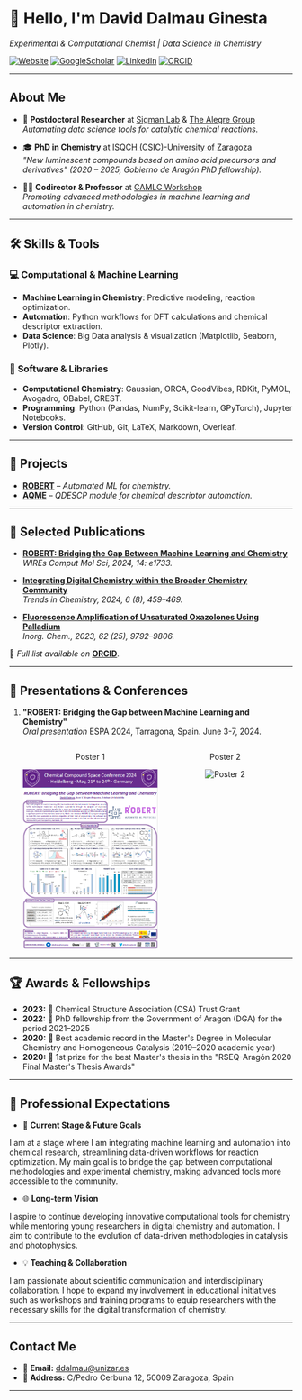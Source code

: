 # 👋 Hello, I'm David Dalmau Ginesta

*Experimental & Computational Chemist | Data Science in Chemistry*

[![Website](https://img.shields.io/badge/Website-thealegregroup.com-blue)](http://www.thealegregroup.com)
[![GoogleScholar](https://img.shields.io/badge/GoogleScholar-DavidDalmauGinesta-blue)](https://scholar.google.com/citations?user=3hcCobcAAAAJ)
[![LinkedIn](https://img.shields.io/badge/LinkedIn-DavidDalmauGinesta-blue)](https://www.linkedin.com/in/david-dalmau-ginesta-003258105/)
[![ORCID](https://img.shields.io/badge/ORCID-0000--0002--2506--6546-green)](https://orcid.org/0000-0002-2506-6546)

---

## About Me

- 🧪 **Postdoctoral Researcher** at [Sigman Lab](https://www.sigmanlab.com/) & [The Alegre Group](https://thealegregroup.com/)  
  *Automating data science tools for catalytic chemical reactions.*

- 🎓 **PhD in Chemistry** at [ISQCH (CSIC)-University of Zaragoza](http://www.isqch.unizar-csic.es/)  
  *"New luminescent compounds based on amino acid precursors and derivatives" (2020 – 2025, Gobierno de Aragón PhD fellowship).*

- 👨‍🏫 **Codirector & Professor** at [CAMLC Workshop](https://camlcworkshop.github.io/)  
  *Promoting advanced methodologies in machine learning and automation in chemistry.*

---

## 🛠 Skills & Tools

### 💻 **Computational & Machine Learning**
- **Machine Learning in Chemistry**: Predictive modeling, reaction optimization.
- **Automation**: Python workflows for DFT calculations and chemical descriptor extraction.
- **Data Science**: Big Data analysis & visualization (Matplotlib, Seaborn, Plotly).

### 🔧 **Software & Libraries**
- **Computational Chemistry**: Gaussian, ORCA, GoodVibes, RDKit, PyMOL, Avogadro, OBabel, CREST.
- **Programming**: Python (Pandas, NumPy, Scikit-learn, GPyTorch), Jupyter Notebooks.
- **Version Control**: GitHub, Git, LaTeX, Markdown, Overleaf.

---

## 🚀 Projects

- **[ROBERT](https://robert.readthedocs.io/en/latest/)** – *Automated ML for chemistry.*
- **[AQME](https://aqme.readthedocs.io/)** – *QDESCP module for chemical descriptor automation.*

---

## 📜 Selected Publications

- **[ROBERT: Bridging the Gap Between Machine Learning and Chemistry](https://wires.onlinelibrary.wiley.com/doi/full/10.1002/wcms.1733)**  
  *WIREs Comput Mol Sci, 2024, 14: e1733.*

- **[Integrating Digital Chemistry within the Broader Chemistry Community](https://www.cell.com/trends/chemistry/abstract/S2589-5974(24)00117-5)**  
  *Trends in Chemistry, 2024, 6 (8), 459–469.*

- **[Fluorescence Amplification of Unsaturated Oxazolones Using Palladium](https://pubs.acs.org/doi/full/10.1021/acs.inorgchem.3c00601)**  
  *Inorg. Chem., 2023, 62 (25), 9792–9806.*

📖 *Full list available on* **[ORCID](https://orcid.org/0000-0002-2506-6546)**.

---

## 🎤 Presentations & Conferences

1. **"ROBERT: Bridging the Gap between Machine Learning and Chemistry"**  
   *Oral presentation* ESPA 2024, Tarragona, Spain. June 3-7, 2024.

   <div style="display: flex; justify-content: space-between;">
     <div style="flex: 1; text-align: center;">
       <p>Poster 1</p>
       <img src="https://github.com/ddgunizar/Images/blob/main/Screenshot%202025-03-25%20095924.png" alt="Poster 1" width="300"/>
     </div>
     <div style="flex: 1; text-align: center;">
       <p>Poster 2</p>
       <img src="https://github.com/ddgunizar/Images/blob/main/Poster2.png" alt="Poster 2" width="300"/>
     </div>
   </div>

---

## 🏆 Awards & Fellowships

- **2023:** 🥇 Chemical Structure Association (CSA) Trust Grant  
- **2022:** 🏅 PhD fellowship from the Government of Aragon (DGA) for the period 2021–2025  
- **2020:** 🥇 Best academic record in the Master's Degree in Molecular Chemistry and Homogeneous Catalysis (2019–2020 academic year)  
- **2020:** 🏅 1st prize for the best Master's thesis in the "RSEQ-Aragón 2020 Final Master's Thesis Awards"

---

## 🎯 Professional Expectations

- 🚀 **Current Stage & Future Goals**

I am at a stage where I am integrating machine learning and automation into chemical research, streamlining data-driven workflows for reaction optimization. My main goal is to bridge the gap between computational methodologies and experimental chemistry, making advanced tools more accessible to the community.

- 🌐 **Long-term Vision**

I aspire to continue developing innovative computational tools for chemistry while mentoring young researchers in digital chemistry and automation. I aim to contribute to the evolution of data-driven methodologies in catalysis and photophysics.

- 💡 **Teaching & Collaboration**

I am passionate about scientific communication and interdisciplinary collaboration. I hope to expand my involvement in educational initiatives such as workshops and training programs to equip researchers with the necessary skills for the digital transformation of chemistry.

---

## Contact Me

- 📧 **Email:** [ddalmau@unizar.es](mailto:ddalmau@unizar.es)  
- 📍 **Address:** C/Pedro Cerbuna 12, 50009 Zaragoza, Spain

---
